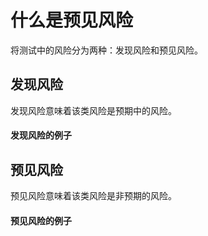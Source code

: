 # 什么是预见风险

将测试中的风险分为两种：发现风险和预见风险。

## 发现风险
发现风险意味着该类风险是预期中的风险。

#### 发现风险的例子

## 预见风险
预见风险意味着该类风险是非预期的风险。

#### 预见风险的例子

